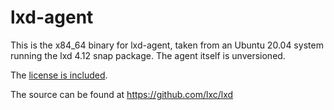 lxd-agent
===

This is the x84_64 binary for lxd-agent, taken from an Ubuntu 20.04 system running the lxd 4.12 snap package.
The agent itself is unversioned.

The [license is included](COPYING).

The source can be found at https://github.com/lxc/lxd
